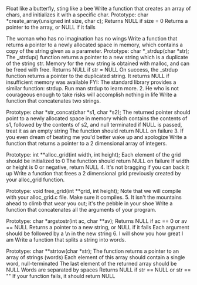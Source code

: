 Float like a butterfly, sting like a bee Write a function that creates an array of chars, and initializes it with a specific char.
Prototype: char *create_array(unsigned int size, char c); Returns NULL if size = 0 Returns a pointer to the array, or NULL if it fails

The woman who has no imagination has no wings Write a function that returns a pointer to a newly allocated space in memory, which contains a copy of the string given as a parameter.
Prototype: char *_strdup(char *str); The _strdup() function returns a pointer to a new string which is a duplicate of the string str. Memory for the new string is obtained with malloc, and can be freed with free. Returns NULL if str = NULL On success, the _strdup function returns a pointer to the duplicated string. It returns NULL if insufficient memory was available FYI: The standard library provides a similar function: strdup. Run man strdup to learn more. 2. He who is not courageous enough to take risks will accomplish nothing in life Write a function that concatenates two strings.

Prototype: char *str_concat(char *s1, char *s2); The returned pointer should point to a newly allocated space in memory which contains the contents of s1, followed by the contents of s2, and null terminated if NULL is passed, treat it as an empty string The function should return NULL on failure 3. If you even dream of beating me you'd better wake up and apologize Write a function that returns a pointer to a 2 dimensional array of integers.

Prototype: int **alloc_grid(int width, int height); Each element of the grid should be initialized to 0 The function should return NULL on failure If width or height is 0 or negative, return NULL 4. It's not bragging if you can back it up Write a function that frees a 2 dimensional grid previously created by your alloc_grid function.

Prototype: void free_grid(int **grid, int height); Note that we will compile with your alloc_grid.c file. Make sure it compiles. 5. It isn't the mountains ahead to climb that wear you out; it's the pebble in your shoe Write a function that concatenates all the arguments of your program.

Prototype: char *argstostr(int ac, char **av); Returns NULL if ac == 0 or av == NULL Returns a pointer to a new string, or NULL if it fails Each argument should be followed by a \n in the new string 6. I will show you how great I am Write a function that splits a string into words.

Prototype: char **strtow(char *str); The function returns a pointer to an array of strings (words) Each element of this array should contain a single word, null-terminated The last element of the returned array should be NULL Words are separated by spaces Returns NULL if str == NULL or str == "" If your function fails, it should return NULL
